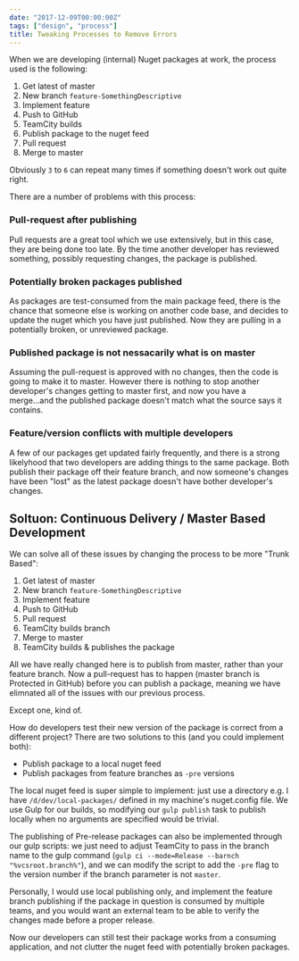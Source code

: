 ```yaml
---
date: "2017-12-09T00:00:00Z"
tags: ["design", "process"]
title: Tweaking Processes to Remove Errors
---
```


When we are developing (internal) Nuget packages at work, the process used is the following:

1. Get latest of master
2. New branch `feature-SomethingDescriptive`
3. Implement feature
4. Push to GitHub
5. TeamCity builds
6. Publish package to the nuget feed
7. Pull request
8. Merge to master

Obviously `3` to `6` can repeat many times if something doesn't work out quite right.

There are a number of problems with this process:

### Pull-request after publishing

Pull requests are a great tool which we use extensively, but in this case, they are being done too late. By the time another developer has reviewed something, possibly requesting changes, the package is published.

### Potentially broken packages published

As packages are test-consumed from the main package feed, there is the chance that someone else is working on another code base, and decides to update the nuget which you have just published. Now they are pulling in a potentially broken, or unreviewed package.

### Published package is not nessacarily what is on master

Assuming the pull-request is approved with no changes, then the code is going to make it to master. However there is nothing to stop another developer's changes getting to master first, and now you have a merge...and the published package doesn't match what the source says it contains.

### Feature/version conflicts with multiple developers

A few of our packages get updated fairly frequently, and there is a strong likelyhood that two developers are adding things to the same package. Both publish their package off their feature branch, and now someone's changes have been "lost" as the latest package doesn't have bother developer's changes.

## Soltuon: Continuous Delivery / Master Based Development

We can solve all of these issues by changing the process to be more "Trunk Based":

1. Get latest of master
2. New branch `feature-SomethingDescriptive`
3. Implement feature
4. Push to GitHub
5. Pull request
6. TeamCity builds branch
7. Merge to master
8. TeamCity builds & publishes the package

All we have really changed here is to publish from master, rather than your feature branch. Now a pull-request has to happen (master branch is Protected in GitHub) before you can publish a package, meaning we have elimnated all of the issues with our previous process.

Except one, kind of.

How do developers test their new version of the package is correct from a different project? There are two solutions to this (and you could implement both):

* Publish package to a local nuget feed
* Publish packages from feature branches as `-pre` versions

The local nuget feed is super simple to implement: just use a directory e.g. I have `/d/dev/local-packages/` defined in my machine's nuget.config file. We use Gulp for our builds, so modifying our `gulp publish` task to publish locally when no arguments are specified would be trivial.

The publishing of Pre-release packages can also be implemented through our gulp scripts: we just need to adjust TeamCity to pass in the branch name to the gulp command (`gulp ci --mode=Release --barnch "%vcsroot.branch%"`), and we can modify the script to add the `-pre` flag to the version number if the branch parameter is not `master`.

Personally, I would use local publishing only, and implement the feature branch publishing if the package in question is consumed by multiple teams, and you would want an external team to be able to verify the changes made before a proper release.

Now our developers can still test their package works from a consuming application, and not clutter the nuget feed with potentially broken packages.
